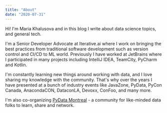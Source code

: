 ```yaml
---
title: "About"
date: "2020-07-31"
---
```

 
Hi! I'm Maria Khalusova and in this blog I write about data science topics, and general tech. 

I'm a Senior Developer Advocate at Iterative.ai where I work on bringing the best practices from traditional software development such as version control and CI/CD to ML world. Previously I have worked at JetBrains where I participated in many projects including IntelliJ IDEA, TeamCity, PyCharm and Kotlin. 

I'm constantly learning new things around working with data, and I love sharing my knowledge with the community. That's why 
over the years I have presented at a bunch of industry events like JavaZone, PyData, PyCon Canada, AnacondaCON, DataconLA, 
Devoxx, ConFoo, and many more.

I'm also co-organizing [PyData Montreal](https://www.meetup.com/PyData-MTL/) - a community for like-minded data folks to learn, 
share and network. 
